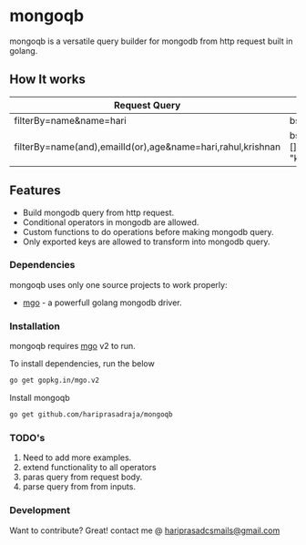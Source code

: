 # mongoqb

mongoqb is a versatile query builder for mongodb from http request built in golang.

## How It works

| Request Query            | Monogo DB Query        | Operators |
| ----------------------- | ---------------------- | --------- |
| filterBy=name&name=hari | bson.M{"name": "hari"} | None      |
| filterBy=name(and),emailId(or),age&name=hari,rahul,krishnan|bson.M{"name":bson.M{"$and": []string{"hari", "rahul", "krishnan"}}}| conditional operators|

## Features

- Build mongodb query from http request.
- Conditional operators in mongodb are allowed.
- Custom functions to do operations before making mongodb query.
- Only exported keys are allowed to transform into mongodb query.

### Dependencies

mongoqb uses only one source projects to work properly:

- [mgo] - a powerfull golang mongodb driver.

### Installation

mongoqb requires [mgo](https://labix.org/mgo) v2 to run.

To install dependencies, run the below

```sh
go get gopkg.in/mgo.v2
```

Install mongoqb

```sh
go get github.com/hariprasadraja/mongoqb

```

### TODO's

1. Need to add more examples.
2. extend functionality to all operators
3. paras query from request body.
4. parse query from from inputs.

### Development

Want to contribute? Great!
contact me @ hariprasadcsmails@gmail.com

[//]: # (These are reference links used in the body of this note and get stripped out when the markdown processor does its job. There is no need to format nicely because it shouldn't be seen. Thanks SO - http://stackoverflow.com/questions/4823468/store-comments-in-markdown-syntax)

   [mgo]: <http://labix.org/mgo>
